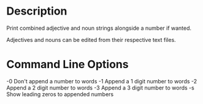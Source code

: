 Description
===========
Print combined adjective and noun strings alongside
a number if wanted.

Adjectives and nouns can be edited from their 
respective text files.


Command Line Options
====================
-0   Don't append a number to words
-1   Append a 1 digit number to words
-2   Append a 2 digit number to words
-3   Append a 3 digit number to words
-s   Show leading zeros to appended numbers